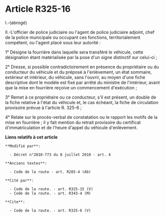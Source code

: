 # Article R325-16

I.-(abrogé) 

II.-L'officier de police judiciaire ou l'agent de police judiciaire adjoint, chef de la police municipale ou occupant ces
fonctions, territorialement compétent, ou l'agent placé sous leur autorité : 

1° Désigne la fourrière dans laquelle sera transféré le véhicule, cette désignation étant matérialisée par la pose d'un signe
distinctif sur celui-ci ; 

2° Dresse, si possible contradictoirement en présence du propriétaire ou du conducteur du véhicule et du préposé à
l'enlèvement, un état sommaire, extérieur et intérieur, du véhicule, sans l'ouvrir, au moyen d'une fiche descriptive dont le
modèle est fixé par arrêté du ministre de l'intérieur, avant que la mise en fourrière reçoive un commencement d'exécution ; 

3° Remet à ce propriétaire ou ce conducteur, s'il est présent, un double de la fiche relative à l'état du véhicule et, le cas
échéant, la fiche de circulation provisoire prévue à l'article R. 325-6 ; 

4° Relate sur le procès-verbal de constatation ou le rapport les motifs de la mise en fourrière ; il y fait mention du
retrait provisoire du certificat d'immatriculation et de l'heure d'appel du véhicule d'enlèvement.

**Liens relatifs à cet article**

	**Modifié par**:

	  - Décret n°2010-773 du 8 juillet 2010 - art. 4

	**Anciens textes**:

	  - Code de la route - art. R285-4 (Ab)

	**Cité par**:

	  - Code de la route. - art. R325-15 (V)
	  - Code de la route. - art. R343-4 (M)

	**Cite**:

	  - Code de la route. - art. R325-6 (V)
